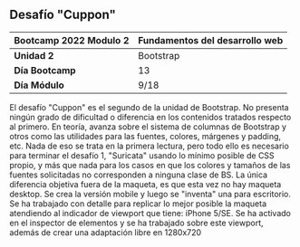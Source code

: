 ## Desafío "Cuppon"

|Bootcamp 2022 Modulo 2|Fundamentos del desarrollo web|
|----|-----|
|**Unidad 2**|Bootstrap|
|**Día Bootcamp**|13|
|**Día Módulo**|9/18|


El desafío "Cuppon" es el segundo de la unidad de Bootstrap. No presenta ningún grado de dificultad o diferencia en los contenidos tratados respecto al primero. En teoría, avanza sobre el sistema de columnas de Bootstrap y otros como las utilidades para las fuentes, colores, márgenes y padding, etc. Nada de eso se trata en la primera lectura, pero todo ello es necesario para terminar el desafío 1, "Suricata" usando lo mínimo posible de CSS propio, y más que nada para los casos en que los colores y tamaños de las fuentes solicitadas no corresponden a ninguna clase de BS. La única diferencia objetiva fuera de la maqueta, es que esta vez no hay maqueta desktop. Se crea la versión mobile y luego se "inventa" una para escritorio. Se ha trabajado con detalle para replicar lo mejor posible la maqueta atendiendo al indicador de viewport que tiene: iPhone 5/SE. Se ha activado en el inspector de elementos y se ha trabajado sobre este viewport, además de crear una adaptación libre en 1280x720
